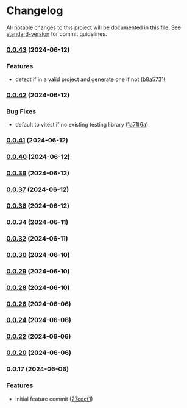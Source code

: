 # Changelog

All notable changes to this project will be documented in this file. See [standard-version](https://github.com/conventional-changelog/standard-version) for commit guidelines.

### [0.0.43](https://github.com/BuilderIO/micro-agent/compare/v0.0.42...v0.0.43) (2024-06-12)


### Features

* detect if in a valid project and generate one if not ([b8a5731](https://github.com/BuilderIO/micro-agent/commit/b8a5731e82fd5541c738cdf094870fbac035386b))

### [0.0.42](https://github.com/BuilderIO/micro-agent/compare/v0.0.41...v0.0.42) (2024-06-12)

### Bug Fixes

- default to vitest if no existing testing library ([1a71f6a](https://github.com/BuilderIO/micro-agent/commit/1a71f6a2c123ae48022b9ff66e13a80c03a6d301))

### [0.0.41](https://github.com/BuilderIO/micro-agent/compare/v0.0.40...v0.0.41) (2024-06-12)

### [0.0.40](https://github.com/BuilderIO/micro-agent/compare/v0.0.39...v0.0.40) (2024-06-12)

### [0.0.39](https://github.com/BuilderIO/micro-agent/compare/v0.0.38...v0.0.39) (2024-06-12)

### [0.0.37](https://github.com/BuilderIO/micro-agent/compare/v0.0.36...v0.0.37) (2024-06-12)

### [0.0.36](https://github.com/BuilderIO/micro-agent/compare/v0.0.35...v0.0.36) (2024-06-12)

### [0.0.34](https://github.com/BuilderIO/micro-agent/compare/v0.0.33...v0.0.34) (2024-06-11)

### [0.0.32](https://github.com/BuilderIO/micro-agent/compare/v0.0.31...v0.0.32) (2024-06-11)

### [0.0.30](https://github.com/BuilderIO/micro-agent/compare/v0.0.29...v0.0.30) (2024-06-10)

### [0.0.29](https://github.com/BuilderIO/micro-agent/compare/v0.0.28...v0.0.29) (2024-06-10)

### [0.0.28](https://github.com/BuilderIO/micro-agent/compare/v0.0.27...v0.0.28) (2024-06-10)

### [0.0.26](https://github.com/BuilderIO/micro-agent/compare/v0.0.25...v0.0.26) (2024-06-06)

### [0.0.24](https://github.com/BuilderIO/micro-agent/compare/v0.0.23...v0.0.24) (2024-06-06)

### [0.0.22](https://github.com/BuilderIO/micro-agent/compare/v0.0.21...v0.0.22) (2024-06-06)

### [0.0.20](https://github.com/BuilderIO/micro-agent/compare/v0.0.19...v0.0.20) (2024-06-06)

### 0.0.17 (2024-06-06)

### Features

- initial feature commit ([27cdcf1](https://github.com/BuilderIO/micro-agent/commit/27cdcf1b522bd4caad61d9043c2ca24ae751ab21))
